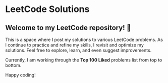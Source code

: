# LeetCode Solutions
## Welcome to my LeetCode repository! 🚀

This is a space where I post my solutions to various LeetCode problems. As I continue to practice and refine my skills, I revisit and optimize my solutions. Feel free to explore, learn, and even suggest improvements.

 Currently, I am working through the **Top 100 Liked** problems list from top to bottom.

Happy coding!
